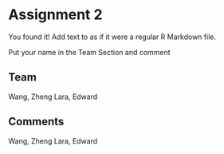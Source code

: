 # Assignment 2

You found it!  Add text to as if it were a regular R Markdown file.

Put your name in the Team Section and comment

## Team

Wang, Zheng
Lara, Edward

## Comments

Wang, Zheng
Lara, Edward
